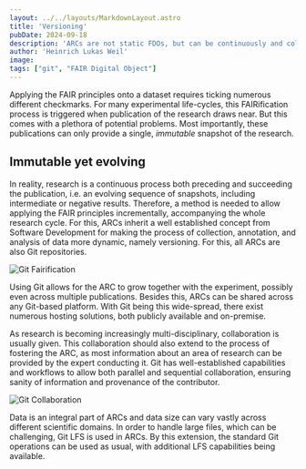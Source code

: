```yaml
---
layout: ../../layouts/MarkdownLayout.astro
title: 'Versioning'
pubDate: 2024-09-18
description: 'ARCs are not static FDOs, but can be continuously and collaboratively FAIRified, supported by Git versioning.'
author: 'Heinrich Lukas Weil'
image:
tags: ["git", "FAIR Digital Object"]
---
```


Applying the FAIR principles onto a dataset requires ticking numerous different checkmarks. For many experimental life-cycles, this FAIRification process is triggered when publication of the research draws near. But this comes with a plethora of potential problems. Most importantly, these publications can only provide a single, *immutable* snapshot of the research.

## Immutable yet evolving

In reality, research is a continuous process both preceding and succeeding the publication, i.e. an evolving sequence of snapshots, including intermediate or negative results. Therefore, a method is needed to allow applying the FAIR principles incrementally, accompanying the whole research cycle. For this, ARCs inherit a well established concept from Software Development for making the process of collection, annotation, and analysis of data more dynamic, namely versioning. For this, all ARCs are also Git repositories.

![Git Fairification](/git-fairification.png)

Using Git allows for the ARC to grow together with the experiment, possibly even across multiple publications. Besides this, ARCs can be shared across any Git-based platform. With Git being this wide-spread, there exist numerous hosting solutions, both publicly available and on-premise.

As research is becoming increasingly multi-disciplinary, collaboration is usually given. This collaboration should also extend to the process of fostering the ARC, as most information about an area of research can be provided by the expert conducting it. Git has well-established capabilities and workflows to allow both parallel and sequential collaboration, ensuring sanity of information and provenance of the contributor.

![Git Collaboration](/git-collaboration.png)

Data is an integral part of ARCs and data size can vary vastly across different scientific domains. In order to handle large files, which can be challenging, Git LFS is used in ARCs. By this extension, the standard Git operations can be used as usual, with additional LFS capabilities being available.